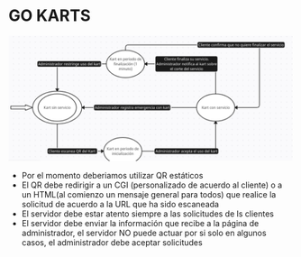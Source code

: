 # GO KARTS
![Diagrama de estado del poyecto](https://github.com/gusCreator/go-karts/blob/main/state-diagram.png)
- Por el momento deberiamos utilizar QR estáticos
- El QR debe redirigir a un CGI (personalizado de acuerdo al cliente) o a un HTML(al comienzo un mensaje general para todos) que realice la solicitud de acuerdo a la URL que ha sido escaneada
- El servidor debe estar atento siempre a las solicitudes de ls clientes
- El servidor debe enviar la información que recibe a la página de administrador, el servidor NO puede actuar por si solo en algunos casos, el administrador debe aceptar solicitudes
